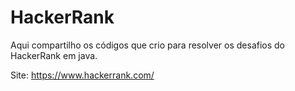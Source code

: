 # HackerRank

Aqui compartilho os códigos que crio para resolver os desafios do HackerRank em java.

Site: <https://www.hackerrank.com/>

